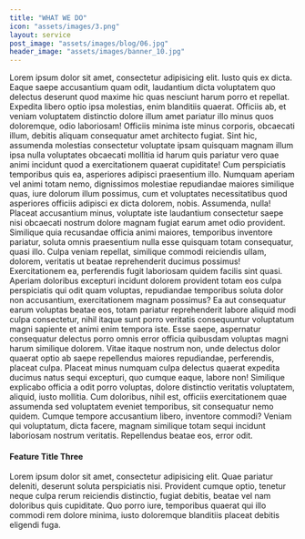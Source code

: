 ```yaml
---
title: "WHAT WE DO"
icon: "assets/images/3.png"
layout: service
post_image: "assets/images/blog/06.jpg"
header_image: "assets/images/banner_10.jpg"
---
```


<p>Lorem ipsum dolor sit amet, consectetur adipisicing elit. Iusto quis ex dicta. Eaque saepe accusantium quam odit, laudantium dicta voluptatem quo delectus deserunt quod maxime hic quas nesciunt harum porro et repellat. Expedita libero optio ipsa molestias, enim blanditiis quaerat. Officiis ab, et veniam voluptatem distinctio dolore illum amet pariatur illo minus quos doloremque, odio laboriosam! Officiis minima iste minus corporis, obcaecati illum, debitis aliquam consequatur amet architecto fugiat. Sint hic, assumenda molestias consectetur voluptate ipsam quisquam magnam illum ipsa nulla voluptates obcaecati mollitia id harum quis pariatur vero quae animi incidunt quod a exercitationem quaerat cupiditate! Cum perspiciatis temporibus quis ea, asperiores adipisci praesentium illo. Numquam aperiam vel animi totam nemo, dignissimos molestiae repudiandae maiores similique quas, iure dolorum illum possimus, cum et voluptates necessitatibus quod asperiores officiis adipisci ex dicta dolorem, nobis. Assumenda, nulla! Placeat accusantium minus, voluptate iste laudantium consectetur saepe nisi obcaecati nostrum dolore magnam fugiat earum amet odio provident. Similique quia recusandae officia animi maiores, temporibus inventore pariatur, soluta omnis praesentium nulla esse quisquam totam consequatur, quasi illo. Culpa veniam repellat, similique commodi reiciendis ullam, dolorem, veritatis ut beatae reprehenderit ducimus possimus! Exercitationem ea, perferendis fugit laboriosam quidem facilis sint quasi. Aperiam doloribus excepturi incidunt dolorem provident totam eos culpa perspiciatis qui odit quam voluptas, repudiandae temporibus soluta dolor non accusantium, exercitationem magnam possimus? Ea aut consequatur earum voluptas beatae eos, totam pariatur reprehenderit labore aliquid modi culpa consectetur, nihil itaque sunt porro veritatis consequuntur voluptatum magni sapiente et animi enim tempora iste. Esse saepe, aspernatur consequatur delectus porro omnis error officia quibusdam voluptas magni harum similique dolorem. Vitae itaque nostrum non, unde delectus dolor quaerat optio ab saepe repellendus maiores repudiandae, perferendis, placeat culpa. Placeat minus numquam culpa delectus quaerat expedita ducimus natus sequi excepturi, quo cumque eaque, labore non! Similique explicabo officia a odit porro voluptas, dolore distinctio veritatis voluptatem, aliquid, iusto mollitia. Cum doloribus, nihil est, officiis exercitationem quae assumenda sed voluptatem eveniet temporibus, sit consequatur nemo quidem. Cumque tempore accusantium libero, inventore commodi? Veniam qui voluptatum, dicta facere, magnam similique totam sequi incidunt laboriosam nostrum veritatis. Repellendus beatae eos, error odit.</p>

<h4>Feature Title Three</h4>

<p>Lorem ipsum dolor sit amet, consectetur adipisicing elit. Quae pariatur deleniti, deserunt soluta perspiciatis nisi. Provident cumque optio, tenetur neque culpa rerum reiciendis distinctio, fugiat debitis, beatae vel nam doloribus quis cupiditate. Quo porro iure, temporibus quaerat qui illo commodi rem dolore minima, iusto doloremque blanditiis placeat debitis eligendi fuga.</p>